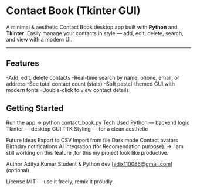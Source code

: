 <!-- # Contact Book Application

A comprehensive Python Contact Book application that allows users to manage their contacts with both console and GUI interfaces.

## Features

### Core Functionality
- **Add Contacts**: Add new contacts with name, phone, email, address, and notes
- **View Contacts**: Display all contacts in a sorted list
- **Search Contacts**: Search by name, phone number, or email
- **Edit Contacts**: Update existing contact information
- **Delete Contacts**: Remove contacts from the address book
- **Contact Statistics**: View summary statistics about your contacts

### Data Management
- **Persistent Storage**: All contacts are saved to a JSON file (`contacts.json`)
- **Data Validation**: Ensures required fields are provided and prevents duplicate phone numbers
- **Automatic Timestamps**: Tracks when contacts are created and last modified

### User Interfaces
- **Console Interface**: Text-based interface for command-line users
- **GUI Interface**: Modern graphical interface using Tkinter
  - Clean, intuitive design
  - Quick search functionality
  - Contact details view
  - Confirmation dialogs for destructive actions

## Installation

### Prerequisites
- Python 3.6 or higher
- No external dependencies required (uses only Python standard library)

### Setup
1. Clone or download the project files
2. Ensure you have Python installed on your system
3. No additional installation steps required

## Usage

### Running the Application

```bash
python contact_book.py
```

When you run the application, you'll be prompted to choose your preferred interface:

1. **Console Interface** - Text-based menu system
2. **GUI Interface** - Graphical user interface

### Console Interface

The console interface provides a menu-driven experience:

```
==================================================
           CONTACT BOOK MENU
==================================================
1. Add Contact
2. View All Contacts
3. Search Contacts
4. Edit Contact
5. Delete Contact
6. View Statistics
7. Exit
==================================================
```

### GUI Interface

The GUI interface offers:

- **Main Window**: Displays all contacts in a table format
- **Quick Search**: Real-time search as you type
- **Add Contact**: Button to add new contacts
- **Edit Contact**: Select a contact and click edit
- **Delete Contact**: Select a contact and click delete
- **View Details**: Double-click any contact to see full details
- **Statistics**: View contact book statistics

### Data Storage

All contacts are automatically saved to `contacts.json` in the same directory as the application. The file is created automatically when you add your first contact.

## File Structure

```
ContactBook/
├── contact_book.py      # Main application file
├── requirements.txt     # Dependencies (none required)
├── README.md          # This file
└── contacts.json      # Contact data (created automatically)
```

## Features in Detail

### Contact Information
Each contact stores:
- **Name** (required)
- **Phone Number** (required, must be unique)
- **Email Address** (optional)
- **Physical Address** (optional)
- **Notes** (optional)
- **Creation Date** (automatic)
- **Last Modified Date** (automatic)

### Search Functionality
- Search by name (partial matches)
- Search by phone number (exact or partial)
- Search by email address (partial matches)
- Case-insensitive search

### Data Validation
- Name and phone number are required
- Phone numbers must be unique
- Email addresses are optional but validated if provided
- All fields are trimmed of leading/trailing whitespace

### Error Handling
- Graceful handling of file I/O errors
- User-friendly error messages
- Data validation with clear feedback
- Confirmation dialogs for destructive actions

## Technical Details

### Architecture
- **Contact Class**: Represents individual contacts with all properties
- **ContactBook Class**: Manages the collection of contacts and file operations
- **ContactBookGUI Class**: Handles the graphical user interface
- **ContactDialog Class**: Manages contact input/editing dialogs
- **Console Interface**: Text-based interaction system

### Data Format
Contacts are stored in JSON format for easy reading and debugging:

```json
[
  {
    "name": "John Doe",
    "phone": "123-456-7890",
    "email": "john@example.com",
    "address": "123 Main St",
    "notes": "Work contact",
    "created_date": "2024-01-15 10:30:00",
    "last_modified": "2024-01-15 10:30:00"
  }
]
```

## Contributing

This is a learning project, but suggestions and improvements are welcome! The code is well-documented and follows Python best practices.

## License

This project is open source and available under the MIT License.

## Future Enhancements

Potential improvements could include:
- Contact categories/tags
- Contact import/export (CSV, vCard)
- Contact photos
- Birthday reminders
- Contact sharing
- Cloud synchronization
- Advanced search filters
- Contact backup/restore

---

**Enjoy managing your contacts with this simple yet powerful Contact Book application!**  -->

# Contact Book (Tkinter GUI)

A minimal & aesthetic Contact Book desktop app built with **Python** and **Tkinter**. Easily manage your contacts in style — add, edit, delete, search, and view with a modern UI.

---

## Features

 -Add, edit, delete contacts
 -Real-time search by name, phone, email, or address
 -See total contact count (stats)
 -Soft pastel-themed GUI with modern fonts
 -Double-click to view contact details

## Getting Started

Run the app
  -> python contact_book.py
Tech Used
  Python — backend logic
  Tkinter — desktop GUI
  TTK Styling — for a clean aesthetic

Future Ideas
  Export to CSV
  Import from file
  Dark mode
  Contact avatars
  Birthday notifications
  AI integration (for Recomendation purpose).
-> I am still working on this feature ,for this my project look like productive.

Author
  Aditya Kumar
     Student & Python dev
    [adix110086@gmail.com] (optional)

License
MIT — use it freely, remix it proudly.

